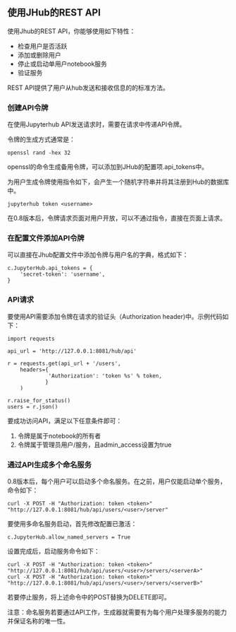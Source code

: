 ## 使用JHub的REST API

使用Jhub的REST API，你能够使用如下特性：

- 检查用户是否活跃
- 添加或删除用户
- 停止或启动单用户notebook服务
- 验证服务

REST API提供了用户从hub发送和接收信息的的标准方法。


### 创建API令牌

在使用Jupyterhub API发送请求时，需要在请求中传递API令牌。

令牌的生成方式通常是：

	openssl rand -hex 32

openssl的命令生成备用令牌，可以添加到JHub的配置项.api_tokens中。

为用户生成令牌使用指令如下，会产生一个随机字符串并将其注册到Hub的数据库中。

	jupyterhub token <username>

在0.8版本后，令牌请求页面对用户开放，可以不通过指令，直接在页面上请求。

### 在配置文件添加API令牌

可以直接在Jhub配置文件中添加令牌与用户名的字典，格式如下：

	c.JupyterHub.api_tokens = {
	    'secret-token': 'username',
	}


### API请求

要使用API需要添加令牌在请求的验证头（Authorization header)中。示例代码如下：

	import requests
	
	api_url = 'http://127.0.0.1:8081/hub/api'
	
	r = requests.get(api_url + '/users',
	    headers={
	             'Authorization': 'token %s' % token,
	            }
	    )
	
	r.raise_for_status()
	users = r.json()

要成功访问API，满足以下任意条件即可：

1. 令牌是属于notebook的所有者
2. 令牌属于管理员用户/服务，且admin_access设置为true


### 通过API生成多个命名服务

0.8版本后，每个用户可以启动多个命名服务。在之前，用户仅能启动单个服务，命令如下：

	curl -X POST -H "Authorization: token <token>" "http://127.0.0.1:8081/hub/api/users/<user>/server"

要使用多命名服务启动，首先修改配置已激活：

	c.JupyterHub.allow_named_servers = True

设置完成后，启动服务命令如下：

	curl -X POST -H "Authorization: token <token>" "http://127.0.0.1:8081/hub/api/users/<user>/servers/<serverA>"
	curl -X POST -H "Authorization: token <token>" "http://127.0.0.1:8081/hub/api/users/<user>/servers/<serverB>"

若要停止服务，将上述命令中的POST替换为DELETE即可。

注意：命名服务若要通过API工作，生成器就需要有为每个用户处理多服务的能力并保证名称的唯一性。